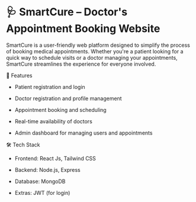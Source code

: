 # 🩺 SmartCure – Doctor's Appointment Booking Website

SmartCure is a user-friendly web platform designed to simplify the process of booking medical appointments. Whether you're a patient looking for a quick way to schedule visits or a doctor managing your appointments, SmartCure streamlines the experience for everyone involved.

🚀 Features

  - Patient registration and login

  - Doctor registration and profile management

  - Appointment booking and scheduling

  - Real-time availability of doctors

  - Admin dashboard for managing users and appointments


🛠️ Tech Stack

  - Frontend: React Js, Tailwind CSS

  - Backend: Node.js, Express

  - Database: MongoDB

  - Extras: JWT (for login)
